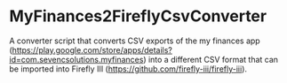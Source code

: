 # MyFinances2FireflyCsvConverter
A converter script that converts CSV exports of the my finances app (https://play.google.com/store/apps/details?id=com.sevencsolutions.myfinances) into a different CSV format that can be imported into Firefly III (https://github.com/firefly-iii/firefly-iii).
